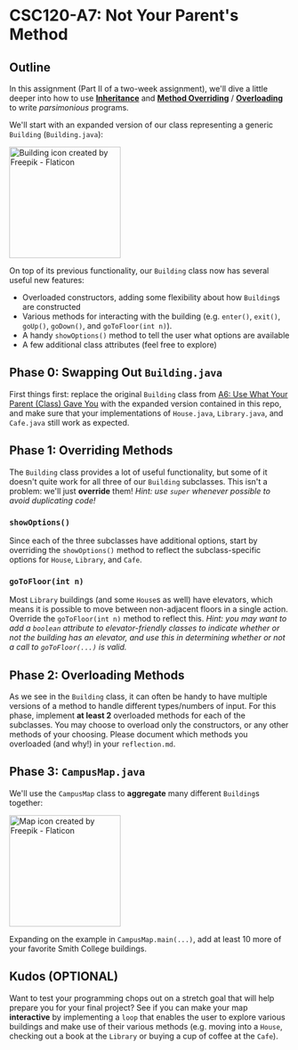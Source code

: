 # CSC120-A7: Not Your Parent's Method

## Outline
In this assignment (Part II of a two-week assignment), we'll dive a little deeper into how to use [**Inheritance**](https://en.wikipedia.org/wiki/Inheritance_(object-oriented_programming)) and [**Method Overriding**](https://en.wikipedia.org/wiki/Method_overriding) / [**Overloading**](https://en.wikipedia.org/wiki/Function_overloading) to write _parsimonious_ programs. 

We'll start with an expanded version of our class representing a generic `Building` (`Building.java`):

<img src="https://cdn-icons-png.flaticon.com/512/3073/3073486.png" alt="Building icon created by Freepik - Flaticon" width="200"/>

On top of its previous functionality, our `Building` class now has several useful new features:
 - Overloaded constructors, adding some flexibility about how `Building`s are constructed
 - Various methods for interacting with the building (e.g. `enter()`, `exit()`, `goUp()`, `goDown()`, and `goToFloor(int n)`).
 - A handy `showOptions()` method to tell the user what options are available
 - A few additional class attributes (feel free to explore) 
 
## Phase 0: Swapping Out `Building.java`
First things first: replace the original `Building` class from [A6: Use What Your Parent (Class) Gave You](https://github.com/jcrouser/CSC120-A6) with the expanded version contained in this repo, and make sure that your implementations of `House.java`, `Library.java`, and `Cafe.java` still work as expected.

## Phase 1: Overriding Methods
The `Building` class provides a lot of useful functionality, but some of it doesn't quite work for all three of our `Building` subclasses. This isn't a problem: we'll just **override** them!  _Hint: use `super` whenever possible to avoid duplicating code!_

### `showOptions()`
Since each of the three subclasses have additional options, start by overriding the `showOptions()` method to reflect the subclass-specific options for `House`, `Library`, and `Cafe`.

### `goToFloor(int n)`
Most `Library` buildings (and some `House`s as well) have elevators, which means it is possible to move between non-adjacent floors in a single action. Override the `goToFloor(int n)` method to reflect this. _Hint: you may want to add a `boolean` attribute to elevator-friendly classes to indicate whether or not the building has an elevator, and use this in determining whether or not a call to `goToFloor(...)` is valid._

## Phase 2: Overloading Methods
As we see in the `Building` class, it can often be handy to have multiple versions of a method to handle different types/numbers of input. For this phase, implement **at least 2** overloaded methods for each of the subclasses. You may choose to overload only the constructors, or any other methods of your choosing. Please document which methods you overloaded (and why!) in your `reflection.md`.

## Phase 3: `CampusMap.java`
We'll use the `CampusMap` class to **aggregate** many different `Building`s together:

<img src="https://cdn-icons-png.flaticon.com/512/2204/2204714.png" alt="Map icon created by Freepik - Flaticon" width="200"/>

Expanding on the example in `CampusMap.main(...)`, add at least 10 more of your favorite Smith College buildings.

## Kudos (OPTIONAL)
Want to test your programming chops out on a stretch goal that will help prepare you for your final project? See if you can make your map **interactive** by implementing a `loop` that enables the user to explore various buildings and make use of their various methods (e.g. moving into a `House`, checking out a book at the `Library` or buying a cup of coffee at the `Cafe`).